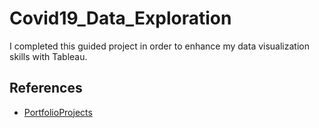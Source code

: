 # Covid19_Data_Exploration
I completed this guided project in order to enhance my data visualization skills with Tableau.


## References
- [PortfolioProjects](https://github.com/AlexTheAnalyst/PortfolioProjects)  
